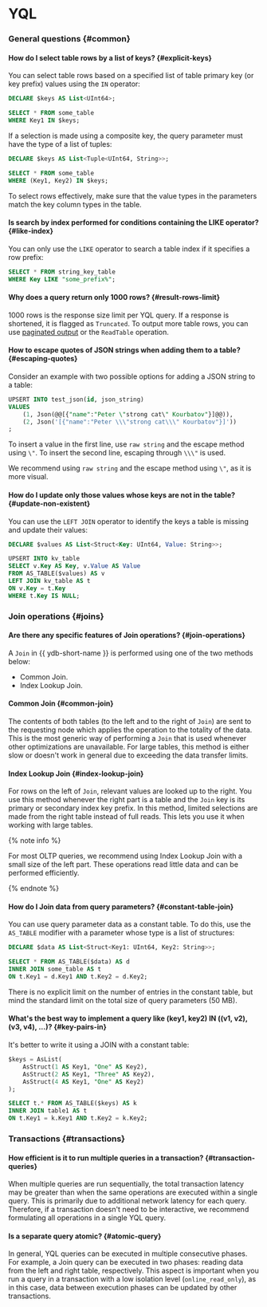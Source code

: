 # YQL

### General questions {#common}

#### How do I select table rows by a list of keys? {#explicit-keys}

You can select table rows based on a specified list of table primary key (or key prefix) values using the `IN` operator:

```sql
DECLARE $keys AS List<UInt64>;

SELECT * FROM some_table
WHERE Key1 IN $keys;
```

If a selection is made using a composite key, the query parameter must have the type of a list of tuples:

```sql
DECLARE $keys AS List<Tuple<UInt64, String>>;

SELECT * FROM some_table
WHERE (Key1, Key2) IN $keys;
```

To select rows effectively, make sure that the value types in the parameters match the key column types in the table.

#### Is search by index performed for conditions containing the LIKE operator? {#like-index}

You can only use the `LIKE` operator to search a table index if it specifies a row prefix:

```sql
SELECT * FROM string_key_table
WHERE Key LIKE "some_prefix%";
```

#### Why does a query return only 1000 rows? {#result-rows-limit}

1000 rows is the response size limit per YQL query. If a response is shortened, it is flagged as `Truncated`. To output more table rows, you can use [paginated output](../../best_practices/paging.md) or the `ReadTable` operation.

#### How to escape quotes of JSON strings when adding them to a table? {#escaping-quotes}

Consider an example with two possible options for adding a JSON string to a table:

```sql
UPSERT INTO test_json(id, json_string)
VALUES
    (1, Json(@@[{"name":"Peter \"strong cat\" Kourbatov"}]@@)),
    (2, Json('[{"name":"Peter \\\"strong cat\\\" Kourbatov"}]'))
;
```
To insert a value in the first line, use `raw string` and the escape method using `\"`. To insert the second line, escaping through `\\\"` is used.

We recommend using `raw string` and the escape method using `\"`, as it is more visual.

#### How do I update only those values whose keys are not in the table? {#update-non-existent}

You can use the `LEFT JOIN` operator to identify the keys a table is missing and update their values:

```sql
DECLARE $values AS List<Struct<Key: UInt64, Value: String>>;

UPSERT INTO kv_table
SELECT v.Key AS Key, v.Value AS Value
FROM AS_TABLE($values) AS v
LEFT JOIN kv_table AS t
ON v.Key = t.Key
WHERE t.Key IS NULL;
```

### Join operations {#joins}

#### Are there any specific features of Join operations? {#join-operations}

A `Join` in {{ ydb-short-name }} is performed using one of the two methods below:

* Common Join.
* Index Lookup Join.

#### Common Join {#common-join}

The contents of both tables (to the left and to the right of `Join`) are sent to the requesting node which applies the operation to the totality of the data. This is the most generic way of performing a `Join` that is used whenever other optimizations are unavailable. For large tables, this method is either slow or doesn't work in general due to exceeding the data transfer limits.

#### Index Lookup Join {#index-lookup-join}

For rows on the left of `Join`, relevant values are looked up to the right. You use this method whenever the right part is a table and the `Join` key is its primary or secondary index key prefix. In this method, limited selections are made from the right table instead of full reads. This lets you use it when working with large tables.

{% note info %}

For most OLTP queries, we recommend using Index Lookup Join with a small size of the left part. These operations read little data and can be performed efficiently.

{% endnote %}

#### How do I Join data from query parameters? {#constant-table-join}

You can use query parameter data as a constant table. To do this, use the `AS_TABLE` modifier with a parameter whose type is a list of structures:

```sql
DECLARE $data AS List<Struct<Key1: UInt64, Key2: String>>;

SELECT * FROM AS_TABLE($data) AS d
INNER JOIN some_table AS t
ON t.Key1 = d.Key1 AND t.Key2 = d.Key2;
```

There is no explicit limit on the number of entries in the constant table, but mind the standard limit on the total size of query parameters (50 MB).

#### What's the best way to implement a query like (key1, key2) IN ((v1, v2), (v3, v4), ...)? {#key-pairs-in}

It's better to write it using a JOIN with a constant table:

```sql
$keys = AsList(
    AsStruct(1 AS Key1, "One" AS Key2),
    AsStruct(2 AS Key1, "Three" AS Key2),
    AsStruct(4 AS Key1, "One" AS Key2)
);

SELECT t.* FROM AS_TABLE($keys) AS k
INNER JOIN table1 AS t
ON t.Key1 = k.Key1 AND t.Key2 = k.Key2;
```

### Transactions {#transactions}

#### How efficient is it to run multiple queries in a transaction? {#transaction-queries}

When multiple queries are run sequentially, the total transaction latency may be greater than when the same operations are executed within a single query. This is primarily due to additional network latency for each query. Therefore, if a transaction doesn't need to be interactive, we recommend formulating all operations in a single YQL query.

#### Is a separate query atomic? {#atomic-query}

In general, YQL queries can be executed in multiple consecutive phases. For example, a Join query can be executed in two phases: reading data from the left and right table, respectively. This aspect is important when you run a query in a transaction with a low isolation level (`online_read_only`), as in this case, data between execution phases can be updated by other transactions.

